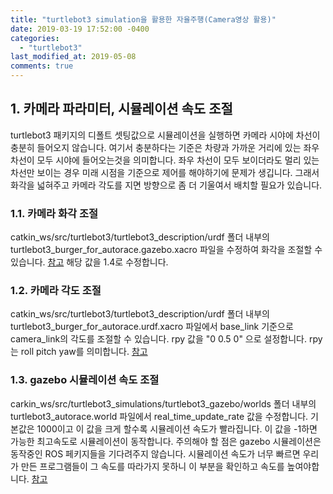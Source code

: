 ```yaml
---
title: "turtlebot3 simulation을 활용한 자율주행(Camera영상 활용)"
date: 2019-03-19 17:52:00 -0400
categories:
  - "turtlebot3"
last_modified_at: 2019-05-08
comments: true
---
```


## 1. 카메라 파라미터, 시뮬레이션 속도 조절
turtlebot3 패키지의 디폴트 셋팅값으로 시뮬레이션을 실행하면 카메라 시야에 차선이 충분히 들어오지 않습니다.
여기서 충분하다는 기준은 차량과 가까운 거리에 있는 좌우 차선이 모두 시야에 들어오는것을 의미합니다.
좌우 차선이 모두 보이더라도 멀리 있는 차선만 보이는 경우 미래 시점을 기준으로 제어를 해야하기에 문제가 생깁니다.
그래서 화각을 넓혀주고 카메라 각도를 지면 방향으로 좀 더 기울여서 배치할 필요가 있습니다.

### 1.1. 카메라 화각 조절
catkin_ws/src/turtlebot3/turtlebot3_description/urdf 폴더 내부의 turtlebot3_burger_for_autorace.gazebo.xacro 파일을 수정하여 화각을 조절할 수 있습니다. [참고](https://github.com/ROBOTIS-GIT/turtlebot3/blob/master/turtlebot3_description/urdf/turtlebot3_burger_for_autorace.gazebo.xacro#L141)
해당 값을 1.4로 수정합니다.

### 1.2. 카메라 각도 조절
catkin_ws/src/turtlebot3/turtlebot3_description/urdf 폴더 내부의 turtlebot3_burger_for_autorace.urdf.xacro 파일에서 base_link 기준으로 camera_link의 각도를 조절할 수 있습니다.
rpy 값을 "0 0.5 0" 으로 설정합니다.
rpy는 roll pitch yaw를 의미합니다.
[참고](https://github.com/ROBOTIS-GIT/turtlebot3/blob/master/turtlebot3_description/urdf/turtlebot3_burger_for_autorace.urdf.xacro#L166)

### 1.3. gazebo 시뮬레이션 속도 조절
carkin_ws/src/turtlebot3_simulations/turtlebot3_gazebo/worlds 폴더 내부의 turtlebot3_autorace.world 파일에서 real_time_update_rate 값을 수정합니다. 기본값은 1000이고 이 값을 크게 할수록 시뮬레이션 속도가 빨라집니다. 이 값을 -1하면 가능한 최고속도로 시뮬레이션이 동작합니다. 
주의해야 할 점은 gazebo 시뮬레이션은 동작중인 ROS 페키지들을 기다려주지 않습니다. 시뮬레이션 속도가 너무 빠르면 우리가 만든 프로그램들이 그 속도를 따라가지 못하니 이 부분을 확인하고 속도를 높여야합니다.
[참고](https://github.com/ROBOTIS-GIT/turtlebot3_simulations/blob/master/turtlebot3_gazebo/worlds/turtlebot3_autorace.world#L91)
